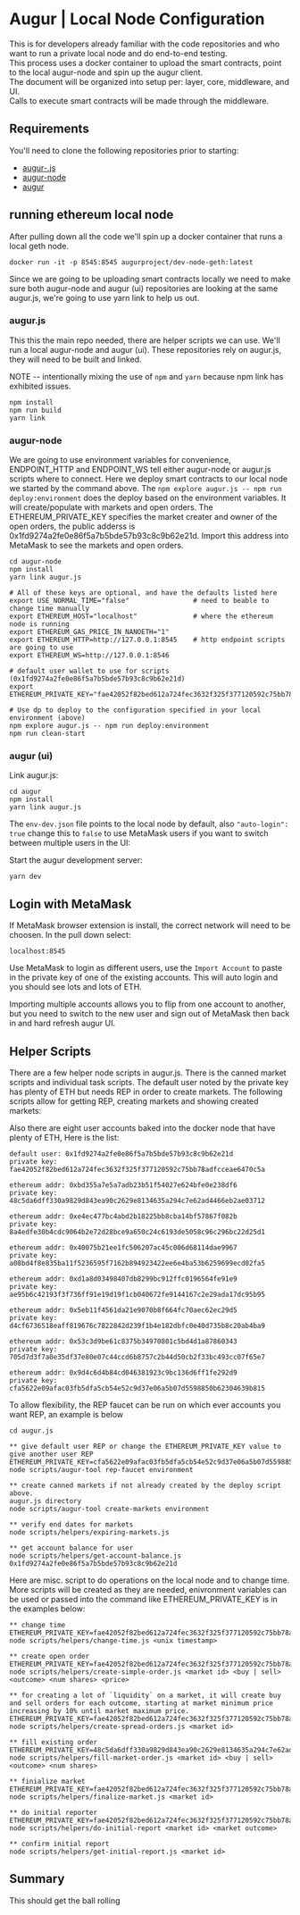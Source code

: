 # Augur | Local Node Configuration

This is for developers already familiar with the code repositories and who want to run a private local node and do end-to-end testing.  
This process uses a docker container to upload the smart contracts, point to the local augur-node and spin up the augur client.  
The document will be organized into setup per: layer, core, middleware, and UI.  
Calls to execute smart contracts will be made through the middleware.

## Requirements

You'll need to clone the following repositories prior to starting:

* [augur-.js](https://github.com/AugurProject/augur.js)
* [augur-node](https://github.com/AugurProject/augur-node)
* [augur](https://github.com/AugurProject/augur)

## running ethereum local node

After pulling down all the code we'll spin up a docker container that runs a local geth node.

    docker run -it -p 8545:8545 augurproject/dev-node-geth:latest

Since we are going to be uploading smart contracts locally we need to make sure both augur-node and augur (ui) repositories are looking at the same augur.js, we're going to use yarn link to help us out.

### augur.js

This this the main repo needed, there are helper scripts we can use. We'll run a local augur-node and augur (ui). These repositories rely on augur.js, they will need to be built and linked.

NOTE -- intentionally mixing the use of `npm` and `yarn` because npm link has exhibited issues.

    npm install
    npm run build
    yarn link

### augur-node

We are going to use environment variables for convenience, ENDPOINT_HTTP and ENDPOINT_WS tell either augur-node or augur.js scripts where to connect. Here we deploy smart contracts to our local node we started by the command above. The `npm explore augur.js -- npm run deploy:environment` does the deploy based on the environment variables. It will create/populate with markets and open orders. The ETHEREUM_PRIVATE_KEY specifies the market creater and owner of the open orders, the public adderss is 0x1fd9274a2fe0e86f5a7b5bde57b93c8c9b62e21d. Import this address into MetaMask to see the markets and open orders.

    cd augur-node
    npm install
    yarn link augur.js

    # All of these keys are optional, and have the defaults listed here
    export USE_NORMAL_TIME="false"                # need to beable to change time manually
    export ETHEREUM_HOST="localhost"              # where the ethereum node is running
    export ETHEREUM_GAS_PRICE_IN_NANOETH="1"
    export ETHEREUM_HTTP=http://127.0.0.1:8545    # http endpoint scripts are going to use
    export ETHEREUM_WS=http://127.0.0.1:8546
    
    # default user wallet to use for scripts (0x1fd9274a2fe0e86f5a7b5bde57b93c8c9b62e21d)
    export ETHEREUM_PRIVATE_KEY="fae42052f82bed612a724fec3632f325f377120592c75bb78adfcceae6470c5a"

    # Use dp to deploy to the configuration specified in your local environment (above)
    npm explore augur.js -- npm run deploy:environment
    npm run clean-start


### augur (ui)

Link augur.js:

    cd augur
    npm install
    yarn link augur.js

The `env-dev.json` file points to the local node by default, also `"auto-login": true` change this to `false` to use MetaMask users if you want to switch between multiple users in the UI:

Start the augur development server:

    yarn dev


## Login with MetaMask
If MetaMask browser extension is install, the correct network will need to be choosen. In the pull down select:

    localhost:8545

Use MetaMask to login as different users, use the `Import Account` to paste in the private key of one of the existing accounts. This will auto login and you should see lots and lots of ETH.

Importing multiple accounts allows you to flip from one account to another, but you need to switch to the new user and sign out of MetaMask then back in and hard refresh augur UI.


## Helper Scripts

There are a few helper node scripts in augur.js. There is the canned market scripts and individual task scripts. The default user noted by the private key has plenty of ETH but needs REP in order to create markets. The following scripts allow for getting REP, creating markets and showing created markets:

Also there are eight user accounts baked into the docker node that have plenty of ETH, Here is the list:

    default user: 0x1fd9274a2fe0e86f5a7b5bde57b93c8c9b62e21d
    private key: fae42052f82bed612a724fec3632f325f377120592c75bb78adfcceae6470c5a

    ethereum addr: 0xbd355a7e5a7adb23b51f54027e624bfe0e238df6
    private key: 48c5da6dff330a9829d843ea90c2629e8134635a294c7e62ad4466eb2ae03712

    ethereum addr: 0xe4ec477bc4abd2b18225bb8cba14bf57867f082b
    private key: 8a4edfe30b4cdc9064b2e72d28bce9a650c24c6193de5058c96c296bc22d25d1

    ethereum addr: 0x40075b21ee1fc506207ac45c006d68114dae9967
    private key: a08bd4f8e835ba11f5236595f7162b894923422ee6e4ba53b6259699ecd02fa5

    ethereum addr: 0xd1a8d03498407db8299bc912ffc0196564fe91e9
    private key: ae95b6c42193f3f736ff91e19d19f1cb040672fe9144167c2e29ada17dc95b95

    ethereum addr: 0x5eb11f4561da21e9070b8f664fc70aec62ec29d5
    private key: d4cf6736518eaff819676c7822842d239f1b4e182dbfc0e40d735b8c20ab4ba9

    ethereum addr: 0x53c3d9be61c8375b34970801c5bd4d1a87860343
    private key: 705d7d3f7a0e35df37e80e07c44ccd6b8757c2b44d50cb2f33bc493cc07f65e7

    ethereum addr: 0x9d4c6d4b84cd046381923c9bc136d6ff1fe292d9
    private key: cfa5622e09afac03fb5dfa5cb54e52c9d37e06a5b07d5598850b62304639b815


To allow flexibility, the REP faucet can be run on which ever accounts you want REP, an example is below

    cd augur.js

    ** give default user REP or change the ETHEREUM_PRIVATE_KEY value to give another user REP
    ETHEREUM_PRIVATE_KEY=cfa5622e09afac03fb5dfa5cb54e52c9d37e06a5b07d5598850b62304639b815 node scripts/augur-tool rep-faucet environment

    ** create canned markets if not already created by the deploy script above.
    augur.js directory
    node scripts/augur-tool create-markets environment

    ** verify end dates for markets
    node scripts/helpers/expiring-markets.js

    ** get account balance for user
    node scripts/helpers/get-account-balance.js 0x1fd9274a2fe0e86f5a7b5bde57b93c8c9b62e21d


Here are misc. script to do operations on the local node and to change time. More scripts will be created as they are needed, enivronment variables can be used or passed into the command like ETHEREUM_PRIVATE_KEY is in the examples below:

    ** change time
    ETHEREUM_PRIVATE_KEY=fae42052f82bed612a724fec3632f325f377120592c75bb78adfcceae6470c5a node scripts/helpers/change-time.js <unix timestamp>

    ** create open order
    ETHEREUM_PRIVATE_KEY=fae42052f82bed612a724fec3632f325f377120592c75bb78adfcceae6470c5a node scripts/helpers/create-simple-order.js <market id> <buy | sell> <outcome> <num shares> <price>

    ** for creating a lot of `liquidity` on a market, it will create buy and sell orders for each outcome, starting at market minimum price increasing by 10% until market maximum price.
    ETHEREUM_PRIVATE_KEY=fae42052f82bed612a724fec3632f325f377120592c75bb78adfcceae6470c5a node scripts/helpers/create-spread-orders.js <market id>

    ** fill existing order
    ETHEREUM_PRIVATE_KEY=48c5da6dff330a9829d843ea90c2629e8134635a294c7e62ad4466eb2ae03712 node scripts/helpers/fill-market-order.js <market id> <buy | sell> <outcome> <num shares>

    ** finialize market
    ETHEREUM_PRIVATE_KEY=fae42052f82bed612a724fec3632f325f377120592c75bb78adfcceae6470c5a node scripts/helpers/finalize-market.js <market id>

    ** do initial reporter
    ETHEREUM_PRIVATE_KEY=fae42052f82bed612a724fec3632f325f377120592c75bb78adfcceae6470c5a node scripts/helpers/do-initial-report <market id> <market outcome>

    ** confirm initial report
    node scripts/helpers/get-initial-report.js <market id>

## Summary

This should get the ball rolling
